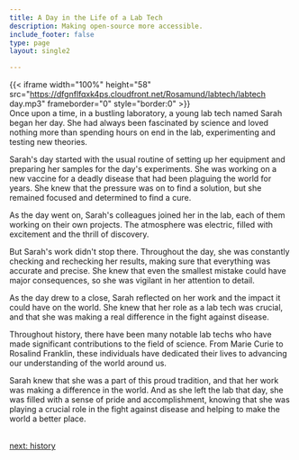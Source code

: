 ```yaml
---
title: A Day in the Life of a Lab Tech
description: Making open-source more accessible.
include_footer: false
type: page
layout: single2

---
```


{{< iframe width="100%" height="58" src="https://dfgnflfqxk4ps.cloudfront.net/Rosamund/labtech/labtech day.mp3" frameborder="0" style="border:0" >}}<br>
Once upon a time, in a bustling laboratory, a young lab tech named Sarah began her day. She had always been fascinated by science and loved nothing more than spending hours on end in the lab, experimenting and testing new theories.

Sarah's day started with the usual routine of setting up her equipment and preparing her samples for the day's experiments. She was working on a new vaccine for a deadly disease that had been plaguing the world for years. She knew that the pressure was on to find a solution, but she remained focused and determined to find a cure.

As the day went on, Sarah's colleagues joined her in the lab, each of them working on their own projects. The atmosphere was electric, filled with excitement and the thrill of discovery.

But Sarah's work didn't stop there. Throughout the day, she was constantly checking and rechecking her results, making sure that everything was accurate and precise. She knew that even the smallest mistake could have major consequences, so she was vigilant in her attention to detail.

As the day drew to a close, Sarah reflected on her work and the impact it could have on the world. She knew that her role as a lab tech was crucial, and that she was making a real difference in the fight against disease.

Throughout history, there have been many notable lab techs who have made significant contributions to the field of science. From Marie Curie to Rosalind Franklin, these individuals have dedicated their lives to advancing our understanding of the world around us.

Sarah knew that she was a part of this proud tradition, and that her work was making a difference in the world. And as she left the lab that day, she was filled with a sense of pride and accomplishment, knowing that she was playing a crucial role in the fight against disease and helping to make the world a better place.

<br>
<a href="https://insights.workdojos.com/labtech/history">next: history</a>
<br>
</p>